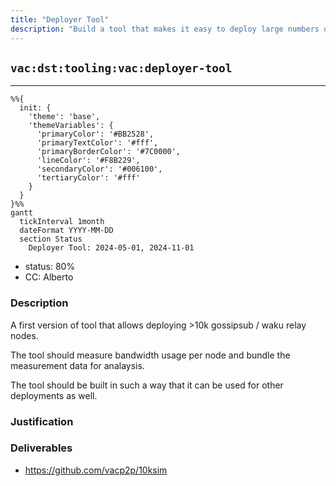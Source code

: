 ```yaml
---
title: "Deployer Tool"
description: "Build a tool that makes it easy to deploy large numbers of nodes in a controlled network."
---
```

## `vac:dst:tooling:vac:deployer-tool`
---

```mermaid
%%{ 
  init: { 
    'theme': 'base', 
    'themeVariables': { 
      'primaryColor': '#BB2528', 
      'primaryTextColor': '#fff', 
      'primaryBorderColor': '#7C0000', 
      'lineColor': '#F8B229', 
      'secondaryColor': '#006100', 
      'tertiaryColor': '#fff' 
    } 
  } 
}%%
gantt
  tickInterval 1month
  dateFormat YYYY-MM-DD 
  section Status
    Deployer Tool: 2024-05-01, 2024-11-01
```

- status: 80%
- CC: Alberto

### Description

A first version of tool that allows deploying >10k gossipsub / waku relay nodes.

The tool should measure bandwidth usage per node and bundle the measurement data for analaysis.

The tool should be built in such a way that it can be used for other deployments as well.

### Justification


### Deliverables

* https://github.com/vacp2p/10ksim
